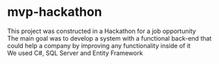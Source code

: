 # mvp-hackathon
This project was constructed in a Hackathon for a job opportunity <br>
The main goal was to develop a system with a functional back-end that could help a company by improving any functionality inside of it <br>
We used C#, SQL Server and Entity Framework
